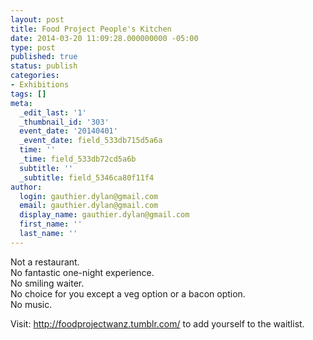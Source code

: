 ```yaml
---
layout: post
title: Food Project People's Kitchen
date: 2014-03-20 11:09:28.000000000 -05:00
type: post
published: true
status: publish
categories:
- Exhibitions
tags: []
meta:
  _edit_last: '1'
  _thumbnail_id: '303'
  event_date: '20140401'
  _event_date: field_533db715d5a6a
  time: ''
  _time: field_533db72cd5a6b
  subtitle: ''
  _subtitle: field_5346ca80f11f4
author:
  login: gauthier.dylan@gmail.com
  email: gauthier.dylan@gmail.com
  display_name: gauthier.dylan@gmail.com
  first_name: ''
  last_name: ''
---
```

<p>Not a restaurant.<br />
No fantastic one-night experience.<br />
No smiling waiter.<br />
No choice for you except a veg option or a bacon option.<br />
No music.</p>
<p>Visit: <a href="http://foodprojectwanz.tumblr.com/">http://foodprojectwanz.tumblr.com/</a> to add yourself to the waitlist.</p>
<p>&nbsp;</p>
